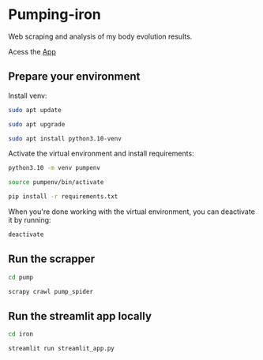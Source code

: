 # Pumping-iron
Web scraping and analysis of my body evolution results.

Acess the [App](https://pumping-iron.streamlit.app/)

## Prepare your environment

Install venv:
```bash
sudo apt update

sudo apt upgrade

sudo apt install python3.10-venv
```

Activate the virtual environment and install requirements:
```bash
python3.10 -m venv pumpenv

source pumpenv/bin/activate

pip install -r requirements.txt
```

When you're done working with the virtual environment, you can deactivate it by running:
```bash
deactivate
```
## Run the scrapper

```bash
cd pump

scrapy crawl pump_spider
```

## Run the streamlit app locally

```bash
cd iron

streamlit run streamlit_app.py
```

